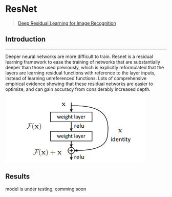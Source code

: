 # ResNet
> [Deep Residual Learning for Image Recognition](https://arxiv.org/pdf/1512.03385.pdf)

## Introduction
***

Deeper neural networks are more difficult to train. Resnet is a residual learning framework to ease the training of networks that are substantially deeper than those used previously, which is explicitly reformulated that the layers are learning residual functions with reference to the layer inputs, instead of learning unreferenced functions. Lots of comprehensive empirical evidence showing that these residual networks are easier to optimize, and can gain accuracy from considerably increased depth.

![](resnet.png)

## Results
model is under testing, comming soon



